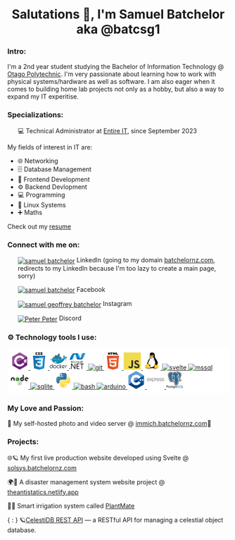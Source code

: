 <h1 align="center">Salutations 👋, I'm Samuel Batchelor aka @batcsg1</h1>

<h3>Intro:</h3>
<p>I'm a 2nd year student studying the Bachelor of Information Technology @ <a href="https://www.op.ac.nz">Otago Polytechnic</a>.
I'm very passionate about learning how to work with physical systems/hardware as well as software. I am also eager when it comes to building home lab projects not only as a hobby, but also a way to expand my IT experitise.</p>

<h3>Specializations:</h3>
<ul style="list-style: none;">
    <li><p>💻 Technical Administrator at <a href="https://entireit.nz"/>Entire IT</a>, since September 2023</p></li>
</ul>
<p>My fields of interest in IT are:</p>
<ul>
    <li>🌐 Networking </li>
    <li>🗄️ Database Management</li>
    <li>🎨 Frontend Development</li>
    <li>⚙️ Backend Devlopment</li>
    <li>💻 Programming</li>
    <li>🐧 Linux Systems</li>
    <li>➕ Maths</li>
</ul>
<p>Check out my <a href="https://github.com/user-attachments/files/18730456/Samuel.Batchelor.-.Resume.pdf">resume</a></p>


<h3 align="left">Connect with me on:</h3>
<ul style="list-style: none;">
    <li>
        <p>
            <a href="https://www.linkedin.com/in/samuel-batchelor-522145262" target="blank"><img align="center" src="https://raw.githubusercontent.com/rahuldkjain/github-profile-readme-generator/master/src/images/icons/Social/linked-in-alt.svg" alt="samuel batchelor" height="30" width="40" /></a> LinkedIn (going to my domain <a href="https://batchelornz.com">batchelornz.com</a>, redirects to my LinkedIn because I'm too lazy to create a main page, sorry)
        </p>
    </li>
    <li>
        <p>
            <a href="https://www.facebook.com/samuel.batchelor2005" target="blank"><img align="center" src="https://raw.githubusercontent.com/rahuldkjain/github-profile-readme-generator/master/src/images/icons/Social/facebook.svg" alt="samuel batchelor" height="30" width="40" /></a> Facebook
        </p>
    </li>
    <li>
        <p>
            <a href="https://www.instagram.com/samuelbatchelor._.2005" target="blank"><img align="center" src="https://raw.githubusercontent.com/rahuldkjain/github-profile-readme-generator/master/src/images/icons/Social/instagram.svg" alt="samuel geoffrey batchelor" height="30" width="40" /></a> Instagram
        </p>
    </li>
    <li>
        <p>
            <a href="https://www.youtube.com/watch?v=dQw4w9WgXcQ" target="blank"><img align="center" src="https://raw.githubusercontent.com/rahuldkjain/github-profile-readme-generator/master/src/images/icons/Social/discord.svg" alt="Peter Peter" height="30" width="40" /></a> Discord
        </p>
    </li>
</ul>

<h3 align="left">⚙️ Technology tools I use:</h3>
<p style="padding: 8px; background-color: white; text-align: left;"> 
    <a href="https://www.w3schools.com/cs/" target="_blank" rel="noreferrer"> <img src="https://raw.githubusercontent.com/devicons/devicon/master/icons/csharp/csharp-original.svg" alt="csharp" title="C#" width="40" height="40"/> </a> 
    <a href="https://www.w3schools.com/css/" target="_blank" rel="noreferrer"> <img src="https://raw.githubusercontent.com/devicons/devicon/master/icons/css3/css3-original-wordmark.svg" alt="css3" title="CSS" width="40" height="40"/> </a> 
    <a href="https://www.docker.com/" target="_blank" rel="noreferrer"> <img src="https://raw.githubusercontent.com/devicons/devicon/master/icons/docker/docker-original-wordmark.svg" alt="docker" title="Docker" width="40" height="40"/> </a> 
    <a href="https://dotnet.microsoft.com/" target="_blank" rel="noreferrer"> <img src="https://raw.githubusercontent.com/devicons/devicon/master/icons/dot-net/dot-net-original-wordmark.svg" alt="dotnet" title=".NET" width="40" height="40"/> </a> 
    <a href="https://git-scm.com/" target="_blank" rel="noreferrer"> <img src="https://www.vectorlogo.zone/logos/git-scm/git-scm-icon.svg" alt="git" title="Git" width="40" height="40"/> </a> 
    <a href="https://www.w3.org/html/" target="_blank" rel="noreferrer"> <img src="https://raw.githubusercontent.com/devicons/devicon/master/icons/html5/html5-original-wordmark.svg" alt="html5" title="HTML" width="40" height="40"/> </a> 
    <a href="https://developer.mozilla.org/en-US/docs/Web/JavaScript" target="_blank" rel="noreferrer"> <img src="https://raw.githubusercontent.com/devicons/devicon/master/icons/javascript/javascript-original.svg" alt="javascript" title="Javascript" width="40" height="40"/> </a> 
    <a href="https://www.linux.org/" target="_blank" rel="noreferrer"> <img src="https://raw.githubusercontent.com/devicons/devicon/master/icons/linux/linux-original.svg" alt="linux" title="Linux" width="40" height="40"/> </a> 
    <a href="https://svelte.dev" target="_blank" rel="noreferrer"> <img src="https://upload.wikimedia.org/wikipedia/commons/1/1b/Svelte_Logo.svg" alt="svelte" title="Svelte" width="40" height="40"/> </a> 
    <a href="https://www.microsoft.com/en-us/sql-server" target="_blank" rel="noreferrer"> <img src="https://www.svgrepo.com/show/303229/microsoft-sql-server-logo.svg" alt="mssql" title="Microsoft SQL Server" width="40" height="40"/> </a> 
    <a href="https://nodejs.org" target="_blank" rel="noreferrer"> <img src="https://raw.githubusercontent.com/devicons/devicon/master/icons/nodejs/nodejs-original-wordmark.svg" alt="nodejs" title="Node.js" width="40" height="40"/> </a> 
    <a href="https://www.sqlite.org/" target="_blank" rel="noreferrer"> <img src="https://www.vectorlogo.zone/logos/sqlite/sqlite-icon.svg" alt="sqlite" title="SQLite" width="40" height="40"/> </a>
    <a href="https://www.python.org" target="_blank" rel="noreferrer"> <img src="https://raw.githubusercontent.com/devicons/devicon/master/icons/python/python-original.svg" alt="python" title="Python" width="40" height="40"/> </a> <a href="https://www.sqlite.org/" target="_blank" rel="noreferrer"></a>
    <a href="https://www.gnu.org/software/bash/" target="_blank" rel="noreferrer"> <img src="https://www.vectorlogo.zone/logos/gnu_bash/gnu_bash-icon.svg" alt="bash" title="BASH" width="40" height="40"/> </a>
    <a href="https://www.arduino.cc/" target="_blank" rel="noreferrer"> <img src="https://cdn.worldvectorlogo.com/logos/arduino-1.svg" alt="arduino" title="Arduino" width="40" height="40"/> </a> <a href="https://www.w3schools.com/cpp/" target="_blank" rel="noreferrer"> <img src="https://raw.githubusercontent.com/devicons/devicon/master/icons/cplusplus/cplusplus-original.svg" alt="cplusplus" title="C++" width="40" height="40"/> </a> <a href="https://expressjs.com" target="_blank" rel="noreferrer"> <img src="https://raw.githubusercontent.com/devicons/devicon/master/icons/express/express-original-wordmark.svg" alt="express" title="Express.js" width="40" height="40"/> </a> <a href="https://www.postgresql.org" target="_blank" rel="noreferrer"> <img src="https://raw.githubusercontent.com/devicons/devicon/master/icons/postgresql/postgresql-original-wordmark.svg" alt="postgresql" title="PostgreSQL" width="40" height="40"/> </a>
</p>

<h3 align="left">My Love and Passion:</h3>
<p>📸 My self-hosted photo and video server @ <a href="https://immich.batchelornz.com">immich.batchelornz.com</a>🎥</p>

<h3>Projects:</h3>
<p>🌐🪐 My first live production website developed using Svelte @ <a href="https://solsys.batchelornz.com">solsys.batchelornz.com</a></p>
<p>🌍🚨 A disaster management system website project @ <a href="https://theantistatics.netlify.app">theantistatics.netlify.app</a></p>
<p>🌱💦 Smart irrigation system called <a href="https://github.com/batcsg1/PlantMate">PlantMate</a></p>
<p>{ : } 🪐<a href="https://github.com/batcsg1/celestiDB">CelestiDB REST API</a> — a RESTful API for managing a celestial object database.</p>
